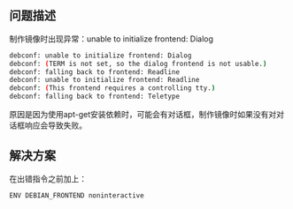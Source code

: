 ## 问题描述

制作镜像时出现异常：unable to initialize frontend: Dialog

```sh
debconf: unable to initialize frontend: Dialog
debconf: (TERM is not set, so the dialog frontend is not usable.)
debconf: falling back to frontend: Readline
debconf: unable to initialize frontend: Readline
debconf: (This frontend requires a controlling tty.)
debconf: falling back to frontend: Teletype
```

原因是因为使用apt-get安装依赖时，可能会有对话框，制作镜像时如果没有对对话框响应会导致失败。



## 解决方案

在出错指令之前加上：

```sh
ENV DEBIAN_FRONTEND noninteractive
```

